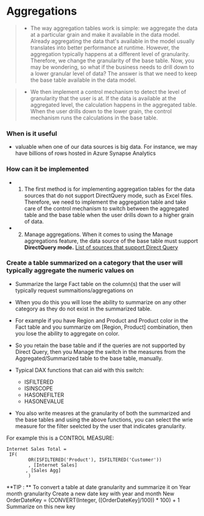 # Aggregations

> - The way aggregation tables work is simple: we aggregate the data at a particular grain and make it available in the data model. Already aggregating the data that's available in the model usually translates into better performance at runtime. However, the aggregation typically happens at a different level of granularity. Therefore, we change the granularity of the base table. Now, you may be wondering, so what if the business needs to drill down to a lower granular level of data? The answer is that we need to keep the base table available in the data model. 

> - We then implement a control mechanism to detect the level of granularity that the user is at. If the data is available at the aggregated level, the calculation happens in the aggregated table. When the user drills down to the lower grain, the control mechanism runs the calculations in the base table. 

### When is it useful
- valuable when one of our data sources is big data. For instance, we may have billions of rows hosted in Azure Synapse Analytics

### How can it be implemented
- 1. The first method is for implementing aggregation tables for the data sources that do not support DirectQuery mode, such as Excel files. Therefore, we need to implement the aggregation table and take care of the control mechanism to switch between the aggregated table and the base table when the user drills down to a higher grain of data.

- 2.  Manage aggregations. When it comes to using the Manage aggregations feature, the data source of the base table must support **DirectQuery mode.**
[List of sources that support Direct Query](https://docs.microsoft.com/en-us/power-bi/connect-data/power-bi-data-sources?WT.mc_id=?WT.mc_id=DP-MVP-5003466.)

### Create a table summarized on a category that the user will typically aggregate the numeric values on
-  Summarize the large Fact table on the column(s) that the user will typically request summaitions/aggregations on
-  When you do this you will lose the ability to summarize on any other category as they do not exist in the summarized table. 
-  For example if you have Region and Product and Product color in the Fact table and you summarize om [Region, Product] combination, then you lose the ability to aggregate on color.
-  So you retain the base table and if the queries are not supported by Direct Query, then you Manage the switch in the measures from the Aggregated/Summarized table to the base table, manually.
 - Typical DAX functions that can aid with this switch:

    - ISFILTERED
    - ISINSCOPE
    - HASONEFILTER
    - HASONEVALUE
- You also write measres at the granularity of both the summarized and the base tables and using the above functions, you can select the wrie measure for the filter seelcted by the user that indicates granularity.

For example this is a CONTROL MEASURE:
```
Internet Sales Total =
 IF(
        OR(ISFILTERED('Product'), ISFILTERED('Customer'))
        , [Internet Sales]
       , [Sales Agg]
        )
```

**TIP : ** To convert a table at date granularity and summarize it on Year month granularity
Create a new date key with year and month
New OrderDateKey = (CONVERT(Integer, ([OrderDateKey]/100)) * 100) + 1
Summarize on this new key



 
 

